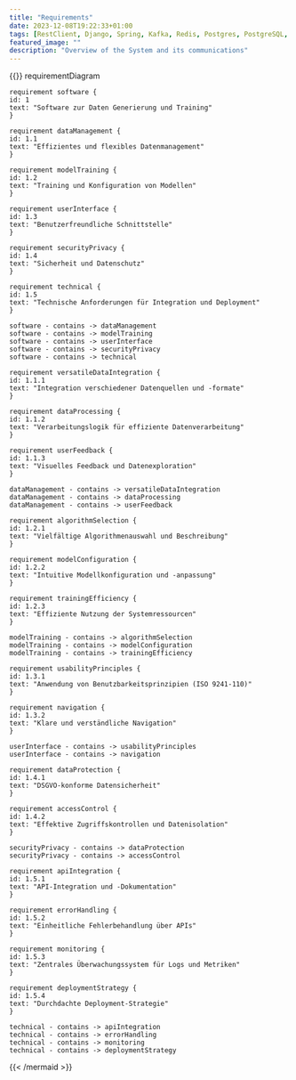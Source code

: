 ```yaml
---
title: "Requirements"
date: 2023-12-08T19:22:33+01:00
tags: [RestClient, Django, Spring, Kafka, Redis, Postgres, PostgreSQL, Treafik, Prometheus, Graylog, Hugo]
featured_image: ""
description: "Overview of the System and its communications"
---
```



{{<mermaid align="left" class="mermaid-large">}}
requirementDiagram

    requirement software {
    id: 1
    text: "Software zur Daten Generierung und Training"
    }

    requirement dataManagement {
    id: 1.1
    text: "Effizientes und flexibles Datenmanagement"
    }

    requirement modelTraining {
    id: 1.2
    text: "Training und Konfiguration von Modellen"
    }

    requirement userInterface {
    id: 1.3
    text: "Benutzerfreundliche Schnittstelle"
    }

    requirement securityPrivacy {
    id: 1.4
    text: "Sicherheit und Datenschutz"
    }

    requirement technical {
    id: 1.5
    text: "Technische Anforderungen für Integration und Deployment"
    }

    software - contains -> dataManagement
    software - contains -> modelTraining
    software - contains -> userInterface
    software - contains -> securityPrivacy
    software - contains -> technical

    requirement versatileDataIntegration {
    id: 1.1.1
    text: "Integration verschiedener Datenquellen und -formate"
    }

    requirement dataProcessing {
    id: 1.1.2
    text: "Verarbeitungslogik für effiziente Datenverarbeitung"
    }

    requirement userFeedback {
    id: 1.1.3
    text: "Visuelles Feedback und Datenexploration"
    }

    dataManagement - contains -> versatileDataIntegration
    dataManagement - contains -> dataProcessing
    dataManagement - contains -> userFeedback

    requirement algorithmSelection {
    id: 1.2.1
    text: "Vielfältige Algorithmenauswahl und Beschreibung"
    }

    requirement modelConfiguration {
    id: 1.2.2
    text: "Intuitive Modellkonfiguration und -anpassung"
    }

    requirement trainingEfficiency {
    id: 1.2.3
    text: "Effiziente Nutzung der Systemressourcen"
    }

    modelTraining - contains -> algorithmSelection
    modelTraining - contains -> modelConfiguration
    modelTraining - contains -> trainingEfficiency

    requirement usabilityPrinciples {
    id: 1.3.1
    text: "Anwendung von Benutzbarkeitsprinzipien (ISO 9241-110)"
    }

    requirement navigation {
    id: 1.3.2
    text: "Klare und verständliche Navigation"
    }

    userInterface - contains -> usabilityPrinciples
    userInterface - contains -> navigation

    requirement dataProtection {
    id: 1.4.1
    text: "DSGVO-konforme Datensicherheit"
    }

    requirement accessControl {
    id: 1.4.2
    text: "Effektive Zugriffskontrollen und Datenisolation"
    }

    securityPrivacy - contains -> dataProtection
    securityPrivacy - contains -> accessControl

    requirement apiIntegration {
    id: 1.5.1
    text: "API-Integration und -Dokumentation"
    }

    requirement errorHandling {
    id: 1.5.2
    text: "Einheitliche Fehlerbehandlung über APIs"
    }

    requirement monitoring {
    id: 1.5.3
    text: "Zentrales Überwachungssystem für Logs und Metriken"
    }

    requirement deploymentStrategy {
    id: 1.5.4
    text: "Durchdachte Deployment-Strategie"
    }

    technical - contains -> apiIntegration
    technical - contains -> errorHandling
    technical - contains -> monitoring
    technical - contains -> deploymentStrategy
{{< /mermaid >}}